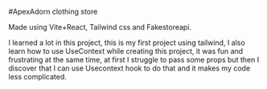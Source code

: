 #ApexAdorn clothing store

Made using Vite+React, Tailwind css and Fakestoreapi.

I learned a lot in this project, this is my first project using tailwind, I also learn how to use UseContext while creating this project, it was fun and frustrating at the same time, at first I struggle to pass some props but then I discover that I can use Usecontext hook to do that and it makes my code less complicated.
